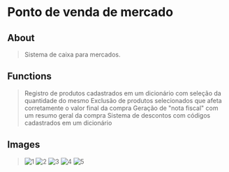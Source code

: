 # Ponto de venda de mercado

## About
> Sistema de caixa para mercados. 

## Functions
> Registro de produtos cadastrados em um dicionário com seleção da quantidade do mesmo
> Exclusão de produtos selecionados que afeta corretamente o valor final da compra
> Geração de "nota fiscal" com um resumo geral da compra
> Sistema de descontos com códigos cadastrados em um dicionário

## Images
>![1](https://user-images.githubusercontent.com/98183878/213562162-66e5d8cd-12d8-4a14-87e8-c26fa1c6cfd2.png)
>![2](https://user-images.githubusercontent.com/98183878/213562184-37962275-5739-43f9-8fd4-55b8ba25dd12.png)
>![3](https://user-images.githubusercontent.com/98183878/213562208-ec08e075-7882-4fa7-9279-0722197ce738.png)
>![4](https://user-images.githubusercontent.com/98183878/213562255-f32edded-35ba-4141-8ec5-eb0217444735.png)
>![5](https://user-images.githubusercontent.com/98183878/213562277-a6dc16e0-8894-4620-8bb9-b45ebf61baea.png)
